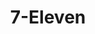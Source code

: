 ---
title: "7-Eleven"
url: /cagayan-de-oro-city/7-eleven-r-n-pelaez-boulevard/
shop: convenience
---